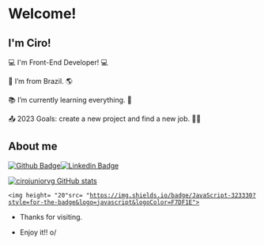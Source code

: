 # Welcome!

 

## I'm Ciro!


:computer: I'm Front-End Developer! 💻

:house_with_garden: I’m from Brazil. :earth_americas:

:books: I’m currently learning everything. 🧠

:outbox_tray: 2023 Goals: create a new project and find a new job. 👨‍💼

 

## About me

[![Github Badge](https://img.shields.io/badge/-Github-000?style=flat-square&logo=Github&logoColor=white&link=https://github.com/cirojuniorvg)](https://github.com/cirojuniorvg)[![Linkedin Badge](https://img.shields.io/badge/-LinkedIn-blue?style=flat-square&logo=Linkedin&logoColor=white&link=https:https://www.linkedin.com/in/ciro-valeriojr/)](https://www.linkedin.com/in/ciro-valeriojr/)

[![cirojuniorvg GitHub stats](https://github-readme-stats.vercel.app/api?username=NOMEGIT)](https://github.com/NOMEGIT/github-readme-stats)

<code><img height= "20"src= "https://img.shields.io/badge/JavaScript-323330?style=for-the-badge&logo=javascript&logoColor=F7DF1E"></code>

- Thanks for visiting.

- Enjoy it!! o/
